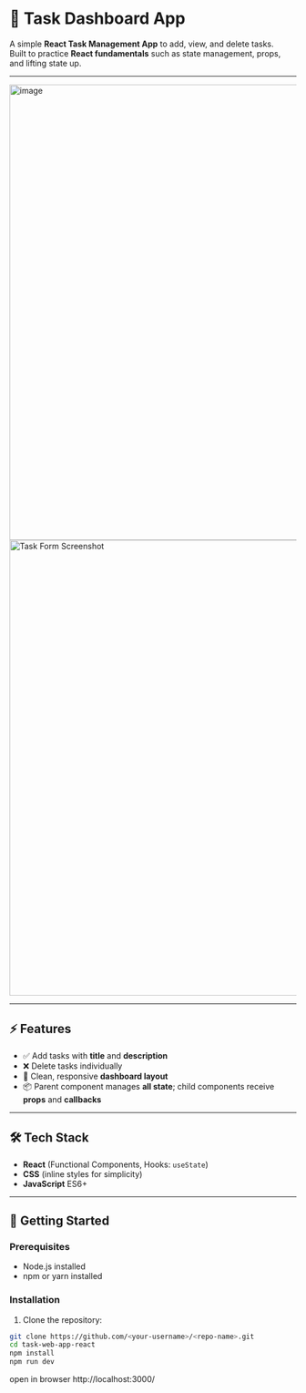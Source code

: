 # 📝 Task Dashboard App

A simple **React Task Management App** to add, view, and delete tasks.  
Built to practice **React fundamentals** such as state management, props, and lifting state up.

---

<!-- Preview Images with controlled size -->
<img  alt="image" src="https://github.com/user-attachments/assets/d3b15a2e-b0a9-41ab-bed1-2cb3b29eb57e" width="800"/>


<img src="https://github.com/user-attachments/assets/7b44a94d-32d2-4713-b7d0-02a2fd895788" alt="Task Form Screenshot" width="800" />

---

## ⚡ Features
- ✅ Add tasks with **title** and **description**  
- ❌ Delete tasks individually  
- 🎨 Clean, responsive **dashboard layout**  
- 📦 Parent component manages **all state**; child components receive **props** and **callbacks**  

---

## 🛠 Tech Stack
- **React** (Functional Components, Hooks: `useState`)  
- **CSS** (inline styles for simplicity)  
- **JavaScript** ES6+  

---

## 🚀 Getting Started

### Prerequisites
- Node.js installed  
- npm or yarn installed  

### Installation
1. Clone the repository:
```bash
git clone https://github.com/<your-username>/<repo-name>.git
cd task-web-app-react
npm install
npm run dev
```
open in browser http://localhost:3000/
